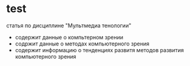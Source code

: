 # test
статья по дисциплине "Мультмедиа тенологии"
<ul>
<li>содержит данные о компьтерном зрении
<li>содржит данные о методах компьютерного зрения
<li>содержит информацию о тенденциях развитя методов развития компьютерного зрения
</ul>
